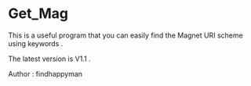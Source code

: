 # Get_Mag
This is a useful program that you can easily find the Magnet URI scheme using keywords . 

The latest version is V1.1 .

Author : findhappyman 
